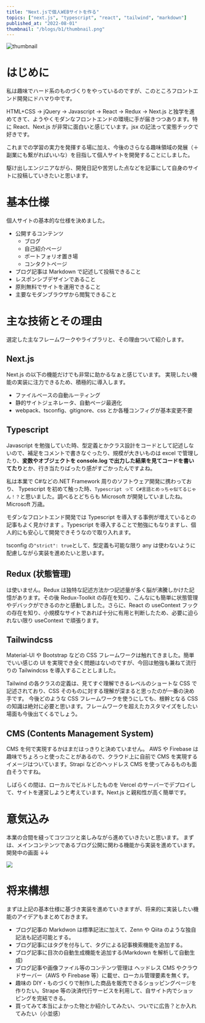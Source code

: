 ```yaml
---
title: "Next.jsで個人WEBサイトを作る"
topics: ["next.js", "typescript", "react", "tailwind", "markdown"]
published_at: "2022-08-01"
thumbnail: "/blogs/b1/thumbnail.png"
---
```


![thumbnail](/blogs/b1/thumbnail.png)

# はじめに

私は趣味でハード系のものづくりをやっているのですが、このところフロントエンド開発にドハマり中です。

HTML+CSS → jQuery → Javascript → React → Redux → Next.js と独学を進めてきて、ようやくモダンなフロントエンドの環境に手が届きつつあります。特に React、Next.js が非常に面白いと感じています。jsx の記法って変態チックで好きです。

これまでの学習の実力を発揮する場に加え、今後のさらなる趣味領域の発展（＋副業にも繋がればいいな）を目指して個人サイトを開発することにしました。

駆け出しエンジニアながら、開発日記や苦労した点などを記事にして自身のサイトに投稿していきたいと思います。

# 基本仕様

個人サイトの基本的な仕様を決めました。

- 公開するコンテンツ
  - ブログ
  - 自己紹介ページ
  - ポートフォリオ置き場
  - コンタクトページ
- ブログ記事は Markdown で記述して投稿できること
- レスポンシブデザインであること
- 原則無料でサイトを運用できること
- 主要なモダンブラウザから閲覧できること

# 主な技術とその理由

選定した主なフレームワークやライブラリと、その理由ついて紹介します。

## Next.js

Next.js の以下の機能だけでも非常に助かるなぁと感じています。
実現したい機能の実装に注力できるため、積極的に導入します。

- ファイルベースの自動ルーティング
- 静的サイトジェネレータ、自動ページ最適化
- webpack、tsconfig、gitignore、css とか各種コンフィグが基本変更不要

## Typescript

Javascript を勉強していた時、型定義とかクラス設計をコードとして記述しないので、補足をコメントで書きなぐったり、規模が大きいものは excel で管理したり、**変数やオブジェクトを console.log で出力した結果を見てコードを書いてたり**とか、行き当たりばったり感がすごかったんですよね。

私は本業で C#などの.NET Framework 周りのソフトウェア開発に携わっており、
Typescript を初めて触った時、`Typescript って C#言語とめっちゃ似てるじゃん！？`と思いました。調べるとどちらも Microsoft が開発していましたね。Microsoft 万歳。

モダンなフロントエンド開発では Typescript を導入する事例が増えているとの記事もよく見かけます 。Typescript を導入することで勉強にもなりますし、個人的にも安心して開発できそうなので取り入れます。

tsconfig の`"strict": true`として、型定義も可能な限り any は使わないように配慮しながら実装を進めたいと思います。

## Redux (状態管理)

は使いません。Redux は独特な記述方法かつ記述量が多く脳が沸騰しかけた記憶があります。その後 Redux-Toolkit の存在を知り、こんなにも簡単に状態管理やデバックができるのかと感動しました。さらに、React の useContext フックの存在を知り、小規模なサイトであれば十分に有用と判断したため、必要に迫られない限り useContext で頑張ります。

## Tailwindcss

Material-UI や Bootstrap などの CSS フレームワークは触れてきました。簡単でいい感じの UI を実現でき全く問題はないのですが、今回は勉強も兼ねて流行りの Tailwindcss を導入することとしました。

Tailwind の各クラスの定義は、見てすぐ理解できるレベルのショートな CSS で記述されており、CSS そのものに対する理解が深まると思ったのが一番の決め手です。
今後どのような CSS フレームワークを使うにしても、根幹となる CSS の知識は絶対に必要と思います。フレームワークを超えたカスタマイズをしたい場面も今後出てくるでしょう。

## CMS (Contents Management System)

CMS を何で実現するかはまだはっきりと決めていません。
AWS や Firebase は趣味でちょろっと使ったことがあるので、クラウド上に自前で CMS を実現するイメージはついています。Strapi などのヘッドレス CMS を使ってみるものも面白そうですね。

しばらくの間は、ローカルでビルドしたものを Vercel のサーバーでデプロイして、サイトを運営しようと考えています。Next.js と親和性が高く簡単です。

# 意気込み

本業の合間を縫ってコツコツと楽しみながら進めていきたいと思います。
まずは、メインコンテンツであるブログ公開に関わる機能から実装を進めています。
開発中の画面 ↓↓

![](/blogs/b1/pic1.png)

# 将来構想

まずは上記の基本仕様に基づき実装を進めていきますが、将来的に実装したい機能のアイデアもまとめておきます。

- ブログ記事の Markdwon は標準記法に加えて、Zenn や Qiita のような独自記法も記述可能とする。
- ブログ記事にはタグを付与して、タグによる記事検索機能を追加する。
- ブログ記事に目次の自動生成機能を追加する(Markdown を解析して自動生成)
- ブログ記事や画像ファイル等のコンテンツ管理は ヘッドレス CMS やクラウドサーバー（AWS や Firebase 等）に載せ、ローカル管理要素を無くす。
- 趣味の DIY・ものづくりで制作した商品を販売できるショッピングページを作りたい。Strape 等の決済代行サービスを利用して、自サイト内でショッピングを完結できる。
- 買ってみて本当によかった物とか紹介してみたい、ついでに広告？とか入れてみたい（小並感）
